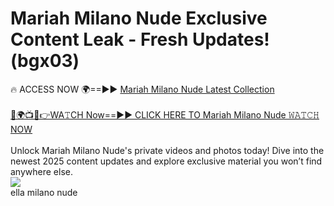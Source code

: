 # Mariah Milano Nude Exclusive Content Leak - Fresh Updates! (bgx03)

🔥 ACCESS NOW 🌍==►► <a href="https://tinyurl.com/2mz8nhtm" rel="nofollow">Mariah Milano Nude Latest Collection</a>
<br><br>
[🔴🌍📺📱👉WA𝚃CH Now==►► CLICK HERE TO Mariah Milano Nude 𝚆𝙰𝚃𝙲𝙷 NOW](https://tinyurl.com/2mz8nhtm)
<br><br>
Unlock Mariah Milano Nude's private videos and photos today! Dive into the newest 2025 content updates and explore exclusive material you won’t find anywhere else.
<br>
<a href="https://tinyurl.com/2mz8nhtm" rel="nofollow" data-target="animated-image.originalLink"><img src="https://camo.githubusercontent.com/8a4f000d20f83aca3bf7ec5f350d767afa0574a8a352519fd8cfa583a6f93a33/68747470733a2f2f692e696d6775722e636f6d2f644a486b345a712e676966" data-canonical-src="https://i.imgur.com/dJHk4Zq.gif" style="max-width: 100%; display: inline-block;" data-target="animated-image.originalImage"></a>
<br>
ella milano nude